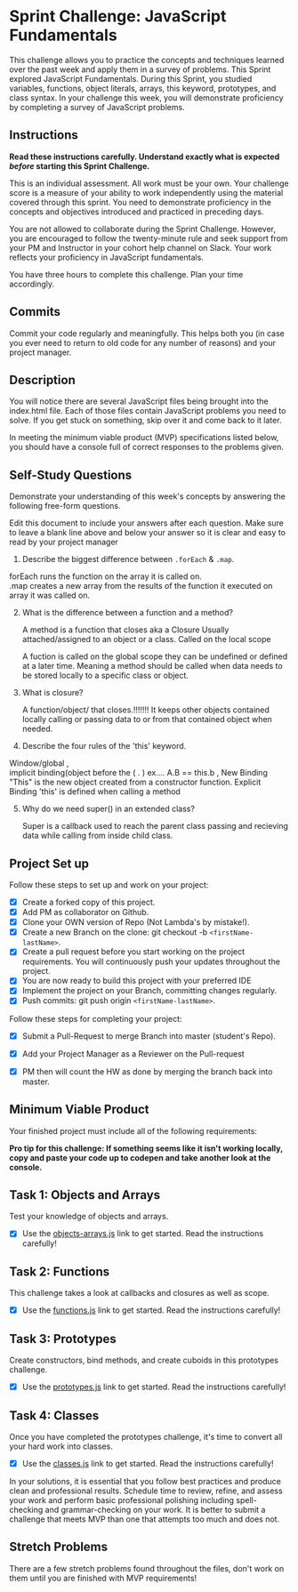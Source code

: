 # Sprint Challenge: JavaScript Fundamentals

This challenge allows you to practice the concepts and techniques learned over the past week and apply them in a survey of problems. This Sprint explored JavaScript Fundamentals. During this Sprint, you studied variables, functions, object literals, arrays, this keyword, prototypes, and class syntax. In your challenge this week, you will demonstrate proficiency by completing a survey of JavaScript problems.

## Instructions

**Read these instructions carefully. Understand exactly what is expected _before_ starting this Sprint Challenge.**

This is an individual assessment. All work must be your own. Your challenge score is a measure of your ability to work independently using the material covered through this sprint. You need to demonstrate proficiency in the concepts and objectives introduced and practiced in preceding days.

You are not allowed to collaborate during the Sprint Challenge. However, you are encouraged to follow the twenty-minute rule and seek support from your PM and Instructor in your cohort help channel on Slack. Your work reflects your proficiency in JavaScript fundamentals.

You have three hours to complete this challenge. Plan your time accordingly.

## Commits

Commit your code regularly and meaningfully. This helps both you (in case you ever need to return to old code for any number of reasons) and your project manager.

## Description

You will notice there are several JavaScript files being brought into the index.html file.  Each of those files contain JavaScript problems you need to solve.  If you get stuck on something, skip over it and come back to it later.
         
In meeting the minimum viable product (MVP) specifications listed below, you should have a console full of correct responses to the problems given.
                 
## Self-Study Questions
                   
Demonstrate your understanding of this week's concepts by answering the following free-form questions.
                                                                                                                                                                                                                                                                                                              
Edit this document to include your answers after each question. Make sure to leave a blank line above and below your answer so it is clear and easy to read by your project manager                                                                                                                           
                                                                                                                                                                                                                                                                                                              
1. Describe the biggest difference between `.forEach` & `.map`.
                            

  forEach runs the function on the array it is called on.                                                                                                       
  .map creates a new array from the results of the function it executed on array it was called on.
                           
                          
                   
2. What is the difference between a function and a method?
                   
                                                                                                                                                          
    A method is a function that closes aka a Closure  Usually attached/assigned to an object or a class. Called  on the local scope                       
                                                                                                                                                          
    A fuction is called on the global scope they can be undefined or defined at a later time. Meaning a method should be called when data needs to be   stored locally to a specific class or object.  
                                                                                                                                                          
                            

3. What is closure?
                            
                                  
   A function/object/ that closes.!!!!!!!  It keeps other objects contained locally calling or passing data  to or from that contained object when needed.
                                  
                                  
                            
                                  
4. Describe the four rules of the 'this' keyword.
                            
                 
  Window/global ,                  
  implicit binding(object before the ( . ) ex….  A.B  == this.b ,
  New Binding "This" is the new object created from a constructor function.
  Explicit Binding 'this' is defined when calling a method
                            
                 
5. Why do we need super() in an extended class?
                                                                                                                                                                                                                                                                                                
                                                                                                                                                                                                                                                                                                
                                                                                                                                                                                                                                                                                                
    Super is a callback used to reach the parent class passing and recieving data while calling from inside child class.                                                                                                                                                                        
                                                                                                                                                                                                                                                                                            
                                                                                                                                                                                                                                                                                                              
## Project Set up                                                                                                                                                                                                                                                                                             
                                                                                                                                                                                                                                                                                                              
Follow these steps to set up and work on your project:                                                                                                                                                                                                                                                        
                                                                                                                                                                                                                                                                                                              
- [x] Create a forked copy of this project.                                                                                                                                                                                                                                                                   
- [x] Add PM as collaborator on Github.                                                                                                                                                                                                                                                                       
- [x] Clone your OWN version of Repo (Not Lambda's by mistake!).                                                                                                                                                                                                                                              
- [x] Create a new Branch on the clone: git checkout -b `<firstName-lastName>`.                                                                                                                                                                                                                               
- [x] Create a pull request before you start working on the project requirements.  You will continuously push your updates throughout the project.                                                                                                                                                            
- [x] You are now ready to build this project with your preferred IDE                                                                                                                                                                                                                                         
- [x] Implement the project on your Branch, committing changes regularly.                                                                                                                                                                                                                       
- [x] Push commits: git push origin `<firstName-lastName>`.                                                                                                                                                                                                                                     
                                                                                                                                                                                                                                                                                                              
Follow these steps for completing your project:                                                                                                                                                                                                                                                               
                                                                                                                                                                                                                                                                                                              
- [x] Submit a Pull-Request to merge <firstName-lastName> Branch into master (student's  Repo).                                                                                                                                                                                                 
- [x] Add your Project Manager as a Reviewer on the Pull-request                                                                                                                                                                                                                                
- [x] PM then will count the HW as done by  merging the branch back into master.                                                                                                                                                                                                                
                                                                                                                                                                                                                                                                                                
                                                                                                                                                                                                                                                                                                
## Minimum Viable Product                                                                                                                                                                                                                                                                       
                                                                                                                                                                                                                                                                                                
Your finished project must include all of the following requirements:                                                                                                                                                                                                                                         
                                                                                                                                                                                                                                                                                                              
**Pro tip for this challenge: If something seems like it isn't working locally, copy and paste your code up to codepen and take another look at the console.**                                                                                                                                  
                                                                                                                                                                                                                                                                                                
## Task 1: Objects and Arrays                                                                                                                                                                                                                                                                   
Test your knowledge of objects and arrays.                                                                                                                                                                                                                                                      
* [x] Use the [objects-arrays.js](challenges/objects-arrays.js) link to get started.  Read the instructions carefully!                                                                                                                                                                          
                                                                                                                                                                                                                                                                                                
## Task 2: Functions                                                                                                                                                                                                                                                                            
This challenge takes a look at callbacks and closures as well as scope.                                                                                                                                                                                                                         
* [x] Use the [functions.js](challenges/functions.js) link to get started. Read the instructions carefully!                                                                                                                                                                                                   
                                                                                                                                                                                                                                                                                                
## Task 3: Prototypes                                                                                                                                                                                                                                                                           
Create constructors, bind methods, and create cuboids in this prototypes challenge.                                                                                                                                                                                                             
* [x] Use the [prototypes.js](challenges/prototypes.js) link to get started. Read the instructions carefully!                                                                                                                                                                                   
                                                                                                                                                                                                                                                                                                
## Task 4: Classes                                                                                                                                                                                                                                                                              
Once you have completed the prototypes challenge, it's time to convert all your hard work into classes.                                                                                                                                                                                         
* [x] Use the [classes.js](challenges/classes.js) link to get started. Read the instructions carefully!                                                                                                                                                                                         
                                                                                                                                                                                                                                                                                                
In your solutions, it is essential that you follow best practices and produce clean and professional results. Schedule time to review, refine, and assess your work and perform basic professional polishing including spell-checking and grammar-checking on your work. It is better to submit a challenge that meets MVP than one that attempts too much and does not.
                                                                                                                                                                                                                                                                                                
## Stretch Problems                                                                                                                                                                                                                                                                             
                                                                                                                                                                                                                                                                                                
There are a few stretch problems found throughout the files, don't work on them until you are finished with MVP requirements!                                                                                                                                                                   
                                                                                                                                                                                                                                                                                                